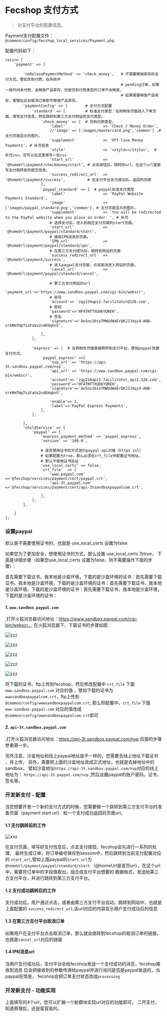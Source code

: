 Fecshop 支付方式
==============

> 对支付平台的配置信息。


Payment支付配置文件：`@common/config/fecshop_local_services/Payment.php`

配置代码如下：

```
return [
	'payment' => [
		
		'noRelasePaymentMethod' => 'check_money',  	# 不需要释放库存的支付方式。譬如货到付款，在系统中
													# pending订单，如果一段时间未付款，会释放产品库存，但是货到付款类型的订单不会释放，
													# 如果需要释放产品库存，客服在后台取消订单即可释放产品库存。
		'paymentConfig' => [		# 支付方式配置
			'standard' => [			# 标准支付类型：在购物车页面进入下单页面，填写支付信息，然后跳转到第三方支付网站的支付类型。
				'check_money' => [	# 货到付款类型。
					'label' 				=> 'Check / Money Order',
					//'image' => ['images/mastercard.png','common'] ,# 支付页面显示的图片。
					'supplement' 			=> 'Off-line Money Payments', # 补充信息
					'style'					=> '<style></style>',  # 补充css，您可以在这里填写一些css
					'start_url' 			=> '@homeUrl/payment/checkmoney/start',	# 点击按钮后，跳转的url，在这个url里面写支付跳转前的提交信息。
					'success_redirect_url' 	=> '@homeUrl/payment/success',			# 在支付平台支付成功后，返回的页面
				],
				'paypal_standard' => [	# paypal标准支付类型
					'label' 				=> 'PayPal Website Payments Standard',
					'image' 				=> ['images/paypal_standard.png','common'], # 支付页面显示的图片。
					'supplement' 			=> 'You will be redirected to the PayPal website when you place an order. ', # 补充
					# 选择支付后，进入到相应支付页面的start页面。
					'start_url' 			=> '@homeUrl/payment/paypal/standard/start',
					# 接收IPN消息的页面。
					'IPN_url' 				=> '@homeUrl/payment/paypal/standard/ipn',
					# 在第三方支付成功后，跳转到网站的页面
					'success_redirect_url' 	=> '@homeUrl/payment/success',
					# 进入paypal支付页面，点击取消进入网站的页面。
					'cancel_url'			=> '@homeUrl/payment/paypal/standard/cancel',
					
					# 第三方支付网站的url
					'payment_url'=>'https://www.sandbox.paypal.com/cgi-bin/webscr',
					# 账号
					'account'=> 'zqy234api1-facilitator@126.com',
					# 密码
					'password'=>'HF4TNTTXUD6YQREH',
					# 签名
					'signature'=>'An5ns1Kso7MWUdW4ErQKJJJ4qi4-ANB-xrkMmTHpTszFaUx2v4EHqknV',
					
				],
			],
			
			'express' => [	# 在购物车页面直接跳转到支付平台，譬如paypal快捷支付方式。
				'paypal_express' =>[
					'nvp_url' => 'https://api-3t.sandbox.paypal.com/nvp',
					'api_url' => 'https://www.sandbox.paypal.com/cgi-bin/webscr',
					'account'=> 'zqy234api1-facilitator_api1.126.com',
					'password'=>'HF4TNTTXUD6YQREH',
					'signature'=>'An5ns1Kso7MWUdW4ErQKJJJ4qi4-ANB-xrkMmTHpTszFaUx2v4EHqknV',
					
					'enable'=> 1,
					'label'=>'PayPal Express Payments',
				],
			],
			
		],
		'childService' => [
			'paypal' => [
				'express_payment_method' => 'paypal_express',
				'version' => '109.0',
				
				# 是否使用证书的方式进行paypal api对接（https ssl）
				# 如果配置为true，那么必须在crt_file中配置证书地址。
				# 默认不使用证书验证
				'use_local_certs' => false,	
				'crt_file' 	=> [
					'www.paypal.com' 	=>'@fecshop/services/payment/cert/paypal.crt',
					'api-3t.paypal.com' =>'@fecshop/services/payment/cert/api-3tsandboxpaypalcom.crt',
				
				],
			],
		],
		
	]
];
```

### 设置paypal

默认是不需要使用证书的，也就是 use_local_certs 设置为false

如果您为了更加安全，想使用证书的方式，那么设置 use_local_certs 为true，
下面是详细步骤（如果您use_local_certs 设置为false，则不需要操作下面的步骤）：

首先需要下载证书，我本地是沙盒环境，下载的是沙盒环境的证书：首先需要下载证书，我本地是沙盒环境，下载的是沙盒环境的证书：首先需要下载证书，我本地是沙盒环境，下载的是沙盒环境的证书：首先需要下载证书，我本地是沙盒环境，下载的是沙盒环境的证书：

#### 1. `www.sandbox.paypal.com`
,打开火狐浏览器访问地址：https://www.sandbox.paypal.com/cgi-bin/webscr，
在火狐浏览器下，下载证书的步骤如图：

![zzz](images/b11.jpg)

![zzz](images/b12.jpg)

![zzz](images/b13.jpg)

![zzz](images/b15.jpg)

![zzz](images/b16.jpg)

将下载的证书，ftp上传到fecshop，然后修改配置中 `crt_file` 下面 `www.sandbox.paypal.com` 对应的值
，譬如下载的证书为`wwwsandboxpaypalcom.crt`，ftp上传到`@common/config/wwwsandboxpaypalcom.crt`,
那么将配置中，`crt_file` 下面 `www.sandbox.paypal.com` 对应的值改成`@common/config/wwwsandboxpaypalcom.crt`即可

#### 2. `api-3t.sandbox.paypal.com`
,打开火狐浏览器访问地址：https://api-3t.sandbox.paypal.com/nvp
后面的步骤参看第一步。

另外注意，沙盒地址和线上paypal地址是不一样的，您需要去线上地址下载证书
，并上传，
另外，需要把上面的沙盒地址改成正式地址，也就是去掉地址中的sandbox，
譬如沙盒地址`https://api-3t.sandbox.paypal.com/nvp`对应的线上地址为：
`https://api-3t.paypal.com/nvp`
,然后设置paypal的账户密码，证书，签名等。


### 开发新支付 - 配置

当您想要开发一个新的支付方式的时候，您需要做一个跳转到第三方支付平台的准备页面（payment start url）
和一个支付成功返回的页面url。

#### 1.1 支付跳转前的工作

![xxx](images/a45.png)

在支付页面，填写好支付信息后，点击支付按钮，fecshop会先进行一系列的处理，
最终生成订单，将订单编号保存到session中，然后跳转到当前支付配置对应的
`start_url`,譬如上面paypal的`start_url`为`@homeUrl/payment/paypal/standard/start`
（@homeUrl是首页url），在这个url中，需要将订单中的字段值取出，组合成支付平台想要的
数据格式，发送给第三方支付平台，并进行跳转到第三方支付平台。

#### 1.2 支付成功跳转后的工作

支付成功后，用户通过点击，或者由第三方支付平台自动，跳转到网站中，也就是上面配置的
`success_redirect_url`,该url对应的内容显示用户支付成功后的信息

#### 1.3 在第三方支付平台取消订单

如果用户在支付平台点击取消订单，那么就会跳转到fecshop的取消订单的链接，
也就是`cancel_url`对应的链接

#### 1.4 IPN消息url

当用户支付成功后，支付平台会给fecshop发送一个支付成功的消息，fecshop接收到消息
后会把接收到的参数传递给paypal并进行询问是否是paypal发送的，当paypal反馈是，
fecshop会把订单支付状态改成`processing`

### 开发新支付 - 功能实现

上面填写的4个url，您可以扩展一个新模块实现url对应的功能即可。
二开支付，知道原理后，还是蛮容易的。

































